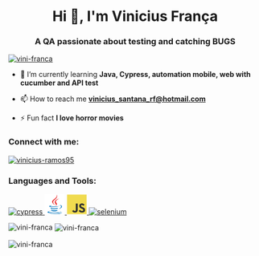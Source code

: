 <h1 align="center">Hi 👋, I'm Vinicius França</h1>
<h3 align="center">A QA passionate about testing and catching BUGS</h3>

<p align="left"> <a href="https://github.com/ryo-ma/github-profile-trophy"><img src="https://github-profile-trophy.vercel.app/?username=vini-franca" alt="vini-franca" /></a> </p>

- 🌱 I’m currently learning **Java, Cypress, automation mobile, web with cucumber and API test**

- 📫 How to reach me **vinicius_santana_rf@hotmail.com**

- ⚡ Fun fact **I love horror movies**

<h3 align="left">Connect with me:</h3>
<p align="left">
<a href="https://linkedin.com/in/vinicius-ramos95" target="blank"><img align="center" src="https://raw.githubusercontent.com/rahuldkjain/github-profile-readme-generator/master/src/images/icons/Social/linked-in-alt.svg" alt="vinicius-ramos95" height="30" width="40" /></a>
</p>

<h3 align="left">Languages and Tools:</h3>
<p align="left"> <a href="https://www.cypress.io" target="_blank" rel="noreferrer"> <img src="https://raw.githubusercontent.com/simple-icons/simple-icons/6e46ec1fc23b60c8fd0d2f2ff46db82e16dbd75f/icons/cypress.svg" alt="cypress" width="40" height="40"/> </a> <a href="https://www.java.com" target="_blank" rel="noreferrer"> <img src="https://raw.githubusercontent.com/devicons/devicon/master/icons/java/java-original.svg" alt="java" width="40" height="40"/> </a> <a href="https://developer.mozilla.org/en-US/docs/Web/JavaScript" target="_blank" rel="noreferrer"> <img src="https://raw.githubusercontent.com/devicons/devicon/master/icons/javascript/javascript-original.svg" alt="javascript" width="40" height="40"/> </a> <a href="https://www.selenium.dev" target="_blank" rel="noreferrer"> <img src="https://raw.githubusercontent.com/detain/svg-logos/780f25886640cef088af994181646db2f6b1a3f8/svg/selenium-logo.svg" alt="selenium" width="40" height="40"/> </a> </p>

<p><img align="left" src="https://github-readme-stats.vercel.app/api/top-langs?username=vini-franca&show_icons=true&locale=en&layout=compact" alt="vini-franca" /></p>

<p>&nbsp;<img align="center" src="https://github-readme-stats.vercel.app/api?username=vini-franca&show_icons=true&locale=en" alt="vini-franca" /></p>

<p><img align="center" src="https://github-readme-streak-stats.herokuapp.com/?user=vini-franca&" alt="vini-franca" /></p>
